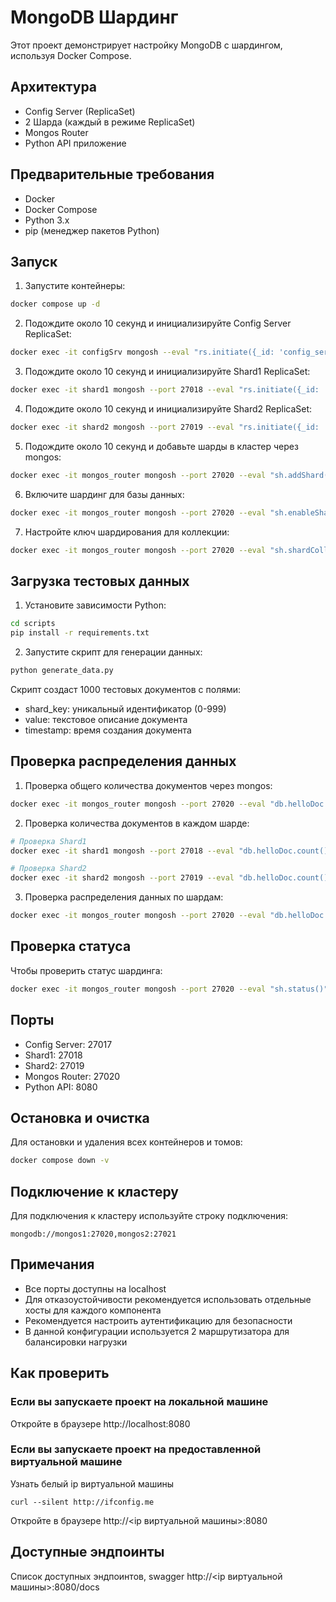 # MongoDB Шардинг

Этот проект демонстрирует настройку MongoDB с шардингом, используя Docker Compose.

## Архитектура

- Config Server (ReplicaSet)
- 2 Шарда (каждый в режиме ReplicaSet)
- Mongos Router
- Python API приложение

## Предварительные требования

- Docker
- Docker Compose
- Python 3.x
- pip (менеджер пакетов Python)

## Запуск

1. Запустите контейнеры:
```bash
docker compose up -d
```

2. Подождите около 10 секунд и инициализируйте Config Server ReplicaSet:
```bash
docker exec -it configSrv mongosh --eval "rs.initiate({_id: 'config_server', members: [{_id: 0, host: 'configSrv:27017'}]})"
```

3. Подождите около 10 секунд и инициализируйте Shard1 ReplicaSet:
```bash
docker exec -it shard1 mongosh --port 27018 --eval "rs.initiate({_id: 'shard1', members: [{_id: 0, host: 'shard1:27018'}]})"
```

4. Подождите около 10 секунд и инициализируйте Shard2 ReplicaSet:
```bash
docker exec -it shard2 mongosh --port 27019 --eval "rs.initiate({_id: 'shard2', members: [{_id: 0, host: 'shard2:27019'}]})"
```

5. Подождите около 10 секунд и добавьте шарды в кластер через mongos:
```bash
docker exec -it mongos_router mongosh --port 27020 --eval "sh.addShard('shard1/shard1:27018'); sh.addShard('shard2/shard2:27019')"
```

6. Включите шардинг для базы данных:
```bash
docker exec -it mongos_router mongosh --port 27020 --eval "sh.enableSharding('somedb')"
```

7. Настройте ключ шардирования для коллекции:
```bash
docker exec -it mongos_router mongosh --port 27020 --eval "sh.shardCollection('somedb.helloDoc', { 'shard_key': 1 })"
```

## Загрузка тестовых данных

1. Установите зависимости Python:
```bash
cd scripts
pip install -r requirements.txt
```

2. Запустите скрипт для генерации данных:
```bash
python generate_data.py
```

Скрипт создаст 1000 тестовых документов с полями:
- shard_key: уникальный идентификатор (0-999)
- value: текстовое описание документа
- timestamp: время создания документа

## Проверка распределения данных

1. Проверка общего количества документов через mongos:
```bash
docker exec -it mongos_router mongosh --port 27020 --eval "db.helloDoc.count()"
```

2. Проверка количества документов в каждом шарде:
```bash
# Проверка Shard1
docker exec -it shard1 mongosh --port 27018 --eval "db.helloDoc.count()"

# Проверка Shard2
docker exec -it shard2 mongosh --port 27019 --eval "db.helloDoc.count()"
```

3. Проверка распределения данных по шардам:
```bash
docker exec -it mongos_router mongosh --port 27020 --eval "db.helloDoc.getShardDistribution()"
```

## Проверка статуса

Чтобы проверить статус шардинга:
```bash
docker exec -it mongos_router mongosh --port 27020 --eval "sh.status()"
```

## Порты

- Config Server: 27017
- Shard1: 27018
- Shard2: 27019
- Mongos Router: 27020
- Python API: 8080

## Остановка и очистка

Для остановки и удаления всех контейнеров и томов:
```bash
docker compose down -v
```

## Подключение к кластеру
Для подключения к кластеру используйте строку подключения:
```
mongodb://mongos1:27020,mongos2:27021
```

## Примечания
- Все порты доступны на localhost
- Для отказоустойчивости рекомендуется использовать отдельные хосты для каждого компонента
- Рекомендуется настроить аутентификацию для безопасности
- В данной конфигурации используется 2 маршрутизатора для балансировки нагрузки

## Как проверить

### Если вы запускаете проект на локальной машине

Откройте в браузере http://localhost:8080

### Если вы запускаете проект на предоставленной виртуальной машине

Узнать белый ip виртуальной машины

```shell
curl --silent http://ifconfig.me
```

Откройте в браузере http://<ip виртуальной машины>:8080

## Доступные эндпоинты

Список доступных эндпоинтов, swagger http://<ip виртуальной машины>:8080/docs
